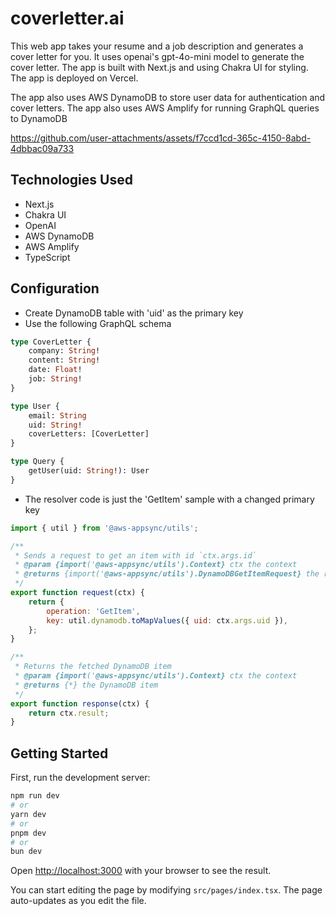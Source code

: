 # coverletter.ai
This web app takes your resume and a job description and generates a cover letter for you. It uses openai's gpt-4o-mini model to generate the cover letter. The app is built with Next.js and using Chakra UI for styling. The app is deployed on Vercel.

The app also uses AWS DynamoDB to store user data for authentication and cover letters. The app also uses AWS Amplify for running GraphQL queries to DynamoDB



https://github.com/user-attachments/assets/f7ccd1cd-365c-4150-8abd-4dbbac09a733



## Technologies Used
- Next.js
- Chakra UI
- OpenAI
- AWS DynamoDB
- AWS Amplify
- TypeScript

## Configuration

- Create DynamoDB table with 'uid' as the primary key
- Use the following GraphQL schema
```graphql
type CoverLetter {
	company: String!
	content: String!
	date: Float!
	job: String!
}

type User {
	email: String
	uid: String!
	coverLetters: [CoverLetter]
}

type Query {
	getUser(uid: String!): User
}
```
- The resolver code is just the 'GetItem' sample with a changed primary key
```javascript
import { util } from '@aws-appsync/utils';

/**
 * Sends a request to get an item with id `ctx.args.id`
 * @param {import('@aws-appsync/utils').Context} ctx the context
 * @returns {import('@aws-appsync/utils').DynamoDBGetItemRequest} the request
 */
export function request(ctx) {
    return {
        operation: 'GetItem',
        key: util.dynamodb.toMapValues({ uid: ctx.args.uid }),
    };
}

/**
 * Returns the fetched DynamoDB item
 * @param {import('@aws-appsync/utils').Context} ctx the context
 * @returns {*} the DynamoDB item
 */
export function response(ctx) {
    return ctx.result;
}
```

## Getting Started

First, run the development server:

```bash
npm run dev
# or
yarn dev
# or
pnpm dev
# or
bun dev
```

Open [http://localhost:3000](http://localhost:3000) with your browser to see the result.

You can start editing the page by modifying `src/pages/index.tsx`. The page auto-updates as you edit the file.

